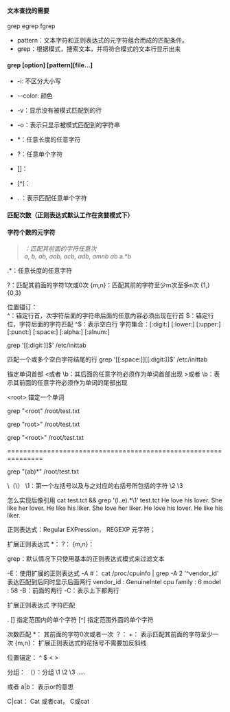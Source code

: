 
#### 文本查找的需要
grep    egrep   fgrep

* pattern：文本字符和正则表达式的元字符组合而成的匹配条件。
* grep：根据模式，搜索文本，并将符合模式的文本行显示出来


#### grep [option] [pattern][file...]
* -i: 不区分大小写
* --color: 颜色
* -v：显示没有被模式匹配到的行
* -o：表示只显示被模式匹配到的字符串
        
* *：任意长度的任意字符
* ?：任意单个字符
* []：
* [^]：
* . ：表示匹配任意单个字符        


#### 匹配次数（正则表达式默认工作在贪婪模式下）
#### 字符个数的元字符
> *：匹配其前面的字符任意次        
> a, b, ab, aab, acb, adb, amnb
> a*b
> a.*b
        
.*：任意长度的任意字符


\?：匹配其前面的字符1次或0次
\{m,n\}：匹配其前的字符至少m次至多n次
        \{1,\}
        \{0,3\}


位置锚订：        
^：锚定行首，次字符后面的字符串后面的任意内容必须出现在行首
$：锚定行位，字符后面的字符匹配
^$：表示空白行
        字符集合：[:digit:]  [:lower:]  [:upper:]  [:punct:]  [:space:] [:alpha:] [:alnum:]
    
grep '[[:digit:]]$' /etc/inittab

匹配一个或多个空白字符结尾的行
grep '[[:space:]][[:digit:]]$' /etc/inittab

锚定单词首部
\<或者 \b：其后面的任意字符必须作为单词首部出现
\>或者 \b：表示其前面的任意字符必须作为单词的尾部出现

\<root\>   锚定一个单词

grep "\<root"  /root/test.txt

grep "root\>" /root/test.txt

grep "\<root\>" /root/test.txt

===============================================================

grep "\(ab\)*" /root/test.txt

\（\）
        \1：第一个左括号以及与之对应的右括号所包括的字符
        \2
        \3
        

怎么实现后像引用
 cat test.tct && grep '\(l..e\).*\1' test.tct 
He love his lover.
She like her lover.
He like his liker.
She love her liker.
He love his lover.
He like his liker.





        
正则表达式：Regular EXPression， REGEXP
元字符；



扩展正则表达式
*：
\?：
\{m,n\}：

grep：默认情况下只使用基本的正则表达式模式来过滤文本


-E：使用扩展的正则表达式
-A #： cat /proc/cpuinfo | grep -A 2 '^vendor_id'        表达匹配到后同时显示后面两行
vendor_id	: GenuineIntel
cpu family	: 6
model		: 58
-B：前面的两行
-C：表示上下都两行


扩展正则表达式
字符匹配

.
[]      指定范围内的单个字符
[^]         指定范围外面的单个字符


次数匹配
*：  其前面的字符0次或者一次
？：
+：  表示匹配其前面的字符至少一次
{m,n}：      扩展正则表达式的花括号不需要加反斜线

位置锚定：
^
$
\<
\>

分组：
（）：分组
\1  \2  \3  .....
   
或者
a|b： 表示or的意思

C|cat：   Cat 或者cat， C或cat
   